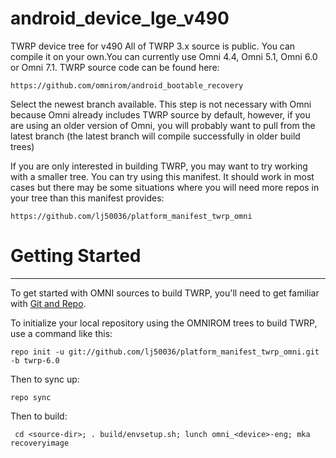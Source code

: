 # android_device_lge_v490
TWRP device tree for v490
All of TWRP 3.x source is public. You can compile it on your own.You can currently use Omni 4.4, Omni 5.1, Omni 6.0 or Omni 7.1.
TWRP source code can be found here:

    https://github.com/omnirom/android_bootable_recovery

Select the newest branch available. This step is not necessary with Omni because Omni already includes TWRP source by default, however, if you are using an older version of Omni, you will probably want to pull from the latest branch (the latest branch will compile successfully in older build trees)

If you are only interested in building TWRP, you may want to try working with a smaller tree. You can try using this manifest. It should work in most cases but there may be some situations where you will need more repos in your tree than this manifest provides:

    https://github.com/lj50036/platform_manifest_twrp_omni

# Getting Started ##
---------------

To get started with OMNI sources to build TWRP, you'll need to get
familiar with [Git and Repo](https://source.android.com/source/using-repo.html).

To initialize your local repository using the OMNIROM trees to build TWRP, use a command like this:

    repo init -u git://github.com/lj50036/platform_manifest_twrp_omni.git -b twrp-6.0
   
Then to sync up:

    repo sync

Then to build:

     cd <source-dir>; . build/envsetup.sh; lunch omni_<device>-eng; mka recoveryimage
